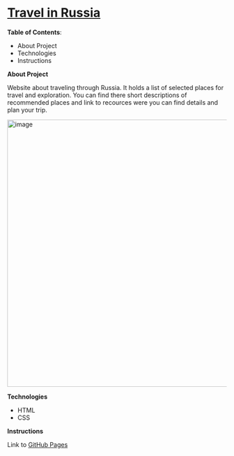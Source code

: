 # [Travel in Russia](https://victoriasmi.github.io/russian-travel/index.html)

**Table of Contents**: 
* About Project
* Technologies
* Instructions

**About Project**

Website about traveling through Russia. It holds a list of selected places for travel and exploration. 
You can find there short descriptions of recommended places and link to recources were you can find details and plan your trip.

<img width="612" alt="image" src="https://user-images.githubusercontent.com/63603457/233134594-4488e4ff-1128-4a8c-8b6d-e4cca3379f89.png">

**Technologies**

* HTML
* CSS

**Instructions**

Link to [GitHub Pages](https://victoriasmi.github.io/russian-travel/index.html)

